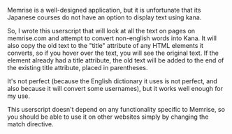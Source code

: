 Memrise is a well-designed application, but it is unfortunate that its Japanese courses do not have an option to display text using kana.

So, I wrote this userscript that will look at all the text on pages on memrise.com and attempt to convert non-english words into Kana.
It will also copy the old text to the "title" attribute of any HTML elements it converts, so if you hover over the text, you will see the original text.
If the element already had a title attribute, the old text will be added to the end of the existing title attribute, placed in parentheses.

It's not perfect (because the English dictionary it uses is not perfect, and also because it will convert some usernames), but it works well enough for my use.

This userscript doesn't depend on any functionality specific to Memrise, so you should be able to use it on other websites simply by changing the match directive.
